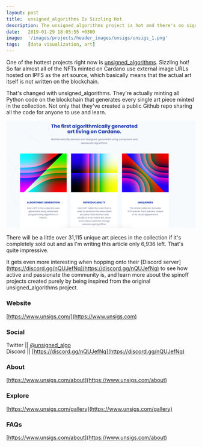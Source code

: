```yaml
---
layout: post
title:  unsigned_algorithms Is Sizzling Hot
description: The unsigned_algorithms project is hot and there's no sign of slowing down anytime soon.
date:   2019-01-29 18:05:55 +0300
image:  '/images/projects/header_images/unsigs/unsigs_1.png'
tags:   [data visualization, art]
---
```

One of the hottest projects right now is [unsigned_algorithms](https://www.unsigs.com/). Sizzling hot! So far almost all of the NFTs minted on Cardano use external image URLs hosted on IPFS as the art source, which basically means that the actual art itself is not written on the blockchain.

That's changed with unsigned_algorithms. They're actually minting all Python code on the blockchain that generates every single art piece minted in the collection. Not only that they've created a public Github repo sharing all the code for anyone to use and learn. 

![](/images/posts/unsigs-is-hot/unsigs_2.png)  

There will be a little over 31,115 unique art pieces in the collection if it's completely sold out and as I'm writing this article only 6,936 left. That's quite impressive. 

It gets even more interesting when hopping onto their [Discord server](https://discord.gg/nQUJefNq](https://discord.gg/nQUJefNq) to
see how active and passionate the community is, and learn more about the spinoff projects created purely by being inspired from the original unsigned_algorithms project. 











### Website
[https://www.unsigs.com/](https://www.unsigs.com)

### Social
Twitter || [@unsigned_algo](https://twitter.com/unsigned_algo)  
Discord || [https://discord.gg/nQUJefNq](https://discord.gg/nQUJefNq)

### About
[https://www.unsigs.com/about](https://www.unsigs.com/about)

### Explore
[https://www.unsigs.com/gallery](https://www.unsigs.com/gallery)

### FAQs
[https://www.unsigs.com/about](https://www.unsigs.com/about)
